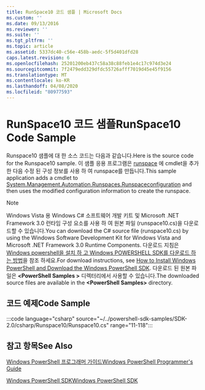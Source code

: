 ```yaml
---
title: RunSpace10 코드 샘플 | Microsoft Docs
ms.custom: ''
ms.date: 09/13/2016
ms.reviewer: ''
ms.suite: ''
ms.tgt_pltfrm: ''
ms.topic: article
ms.assetid: 5337dc40-c56e-458b-aedc-5f5d401dfd28
caps.latest.revision: 6
ms.openlocfilehash: 25201200eb437c58a38c88feb1e4c17c974d3e24
ms.sourcegitcommit: 7f2479edd329dfdc55726afff7019d45e45f9156
ms.translationtype: MT
ms.contentlocale: ko-KR
ms.lasthandoff: 04/08/2020
ms.locfileid: "80977593"
---
```

# <a name="runspace10-code-sample"></a><span data-ttu-id="38679-102">RunSpace10 코드 샘플</span><span class="sxs-lookup"><span data-stu-id="38679-102">RunSpace10 Code Sample</span></span>

<span data-ttu-id="38679-103">Runspace10 샘플에 대 한 소스 코드는 다음과 같습니다.</span><span class="sxs-lookup"><span data-stu-id="38679-103">Here is the source code for the Runspace10 sample.</span></span> <span data-ttu-id="38679-104">이 샘플 응용 프로그램은 [runspace](/dotnet/api/System.Management.Automation.Runspaces.RunspaceConfiguration) 에 cmdlet을 추가한 다음 수정 된 구성 정보를 사용 하 여 runspace를 만듭니다.</span><span class="sxs-lookup"><span data-stu-id="38679-104">This sample application adds a cmdlet to [System.Management.Automation.Runspaces.Runspaceconfiguration](/dotnet/api/System.Management.Automation.Runspaces.RunspaceConfiguration) and then uses the modified configuration information to create the runspace.</span></span>

> [!NOTE]
> <span data-ttu-id="38679-105">Windows Vista 용 Windows C# 소프트웨어 개발 키트 및 Microsoft .NET Framework 3.0 런타임 구성 요소를 사용 하 여 원본 파일 (runspace10.cs)을 다운로드할 수 있습니다.</span><span class="sxs-lookup"><span data-stu-id="38679-105">You can download the C# source file (runspace10.cs) by using the Windows Software Development Kit for Windows Vista and Microsoft .NET Framework 3.0 Runtime Components.</span></span> <span data-ttu-id="38679-106">다운로드 지침은 [Windows powershell을 설치 하 고 Windows POWERSHELL SDK를 다운로드 하는 방법](/powershell/scripting/developer/installing-the-windows-powershell-sdk)을 참조 하세요.</span><span class="sxs-lookup"><span data-stu-id="38679-106">For download instructions, see [How to Install Windows PowerShell and Download the Windows PowerShell SDK](/powershell/scripting/developer/installing-the-windows-powershell-sdk).</span></span>
> <span data-ttu-id="38679-107">다운로드 된 원본 파일은 **\<PowerShell Samples >** 디렉터리에서 사용할 수 있습니다.</span><span class="sxs-lookup"><span data-stu-id="38679-107">The downloaded source files are available in the **\<PowerShell Samples>** directory.</span></span>

## <a name="code-sample"></a><span data-ttu-id="38679-108">코드 예제</span><span class="sxs-lookup"><span data-stu-id="38679-108">Code Sample</span></span>

:::code language="csharp" source="~/../powershell-sdk-samples/SDK-2.0/csharp/Runspace10/Runspace10.cs" range="11-118":::

## <a name="see-also"></a><span data-ttu-id="38679-109">참고 항목</span><span class="sxs-lookup"><span data-stu-id="38679-109">See Also</span></span>

[<span data-ttu-id="38679-110">Windows PowerShell 프로그래머 가이드</span><span class="sxs-lookup"><span data-stu-id="38679-110">Windows PowerShell Programmer's Guide</span></span>](./windows-powershell-programmer-s-guide.md)

[<span data-ttu-id="38679-111">Windows PowerShell SDK</span><span class="sxs-lookup"><span data-stu-id="38679-111">Windows PowerShell SDK</span></span>](../windows-powershell-reference.md)
